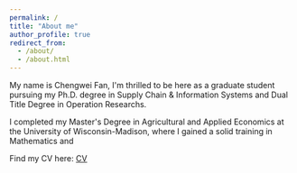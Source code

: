 ```yaml
---
permalink: /
title: "About me"
author_profile: true
redirect_from: 
  - /about/
  - /about.html
---
```


My name is Chengwei Fan, I'm thrilled to be here as a graduate student pursuing my Ph.D. degree in Supply Chain & Information Systems and Dual Title Degree in Operation Researchs.

I completed my Master's Degree in Agricultural and Applied Economics at the University of Wisconsin-Madison, where I gained a solid training in Mathematics and 

Find my CV here: [CV](../CV.pdf)
